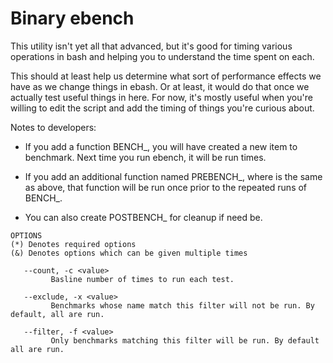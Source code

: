 # Binary ebench


This utility isn't yet all that advanced, but it's good for timing various operations in bash and helping you to
understand the time spent on each.

This should at least help us determine what sort of performance effects we have as we change things in ebash. Or at
least, it would do that once we actually test useful things in here. For now, it's mostly useful when you're willing to
edit the script and add the timing of things you're curious about.

Notes to developers:

   * If you add a function BENCH_<something>, you will have created a new item to benchmark. Next time you run ebench,
     it will be run <count> times.

   * If you add an additional function named PREBENCH_<something>, where
     <something> is the same as above, that function will be run once prior to the repeated runs of BENCH_<something>.

   * You can also create POSTBENCH_<something> for cleanup if need be.

```Groff
OPTIONS
(*) Denotes required options
(&) Denotes options which can be given multiple times

   --count, -c <value>
         Basline number of times to run each test.

   --exclude, -x <value>
         Benchmarks whose name match this filter will not be run. By default, all are run.

   --filter, -f <value>
         Only benchmarks matching this filter will be run. By default all are run.

```
